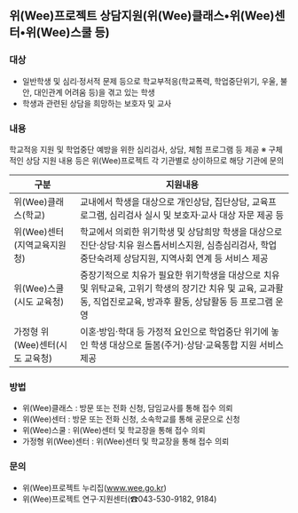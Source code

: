 ## 위(Wee)프로젝트 상담지원(위(Wee)클래스•위(Wee)센터•위(Wee)스쿨 등)

### 대상
- 일반학생 및 심리·정서적 문제 등으로 학교부적응(학교폭력, 학업중단위기, 우울, 불안, 대인관계 어려움 등)을 겪고 있는 학생
- 학생과 관련된 상담을 희망하는 보호자 및 교사

### 내용
학교적응 지원 및 학업중단 예방을 위한 심리검사, 상담, 체험 프로그램 등 제공
※ 구체적인 상담 지원 내용 등은 위(Wee)프로젝트 각 기관별로 상이하므로 해당 기관에 문의

| 구분 | 지원내용 |
|------|---------|
| 위(Wee)클래스(학교) | 교내에서 학생을 대상으로 개인상담, 집단상담, 교육프로그램, 심리검사 실시 및 보호자·교사 대상 자문 제공 등 |
| 위(Wee)센터(지역교육지원청) | 학교에서 의뢰한 위기학생 및 상담희망 학생을 대상으로 진단·상담·치유 원스톱서비스지원, 심층심리검사, 학업중단숙려제 상담지원, 지역사회 연계 등 서비스 제공 |
| 위(Wee)스쿨(시도 교육청) | 중장기적으로 치유가 필요한 위기학생을 대상으로 치유 및 위탁교육, 고위기 학생의 장기간 치유 및 교육, 교과활동, 직업진로교육, 방과후 활동, 상담활동 등 프로그램 운영 |
| 가정형 위(Wee)센터(시도 교육청) | 이혼·방임·학대 등 가정적 요인으로 학업중단 위기에 놓인 학생 대상으로 돌봄(주거)·상담·교육통합 지원 서비스 제공 |

### 방법
- 위(Wee)클래스 : 방문 또는 전화 신청, 담임교사를 통해 접수 의뢰
- 위(Wee)센터 : 방문 또는 전화 신청, 소속학교를 통해 공문으로 신청
- 위(Wee)스쿨 : 위(Wee)센터 및 학교장을 통해 접수 의뢰
- 가정형 위(Wee)센터 : 위(Wee)센터 및 학교장을 통해 접수 의뢰

### 문의
- 위(Wee)프로젝트 누리집(www.wee.go.kr)
- 위(Wee)프로젝트 연구·지원센터(☎043-530-9182, 9184)
